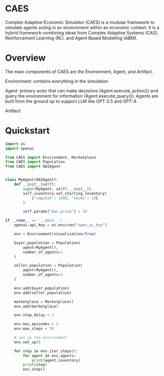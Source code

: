 # CAES
Complex Adaptive Economic Simulator (CAES) is a modular framework to simulate agents acting in an environment within an economic context. It is a hybrid framework combining ideas from Complex Adaptive Systems (CAS), Reinforcement Learning (RL), and Agent Based Modelling  (ABM).

# Overview
The main components of CAES are the Environment, Agent, and Artifact. 

Environment: contains everything in the simulation

Agent: primary actor that can make decisions (Agent.execute_action()) and query the environment for information (Agent.execute_query()). Agents are built from the ground up to support LLM like GPT-3.5 and GPT-4. 

Artifact: 


# Quickstart

```Python
import os
import openai

from CAES import Environment, Marketplace
from CAES import Population
from CAES import OAIAgent


class MyAgent(OAIAgent):
    def __init__(self):
        super(MyAgent, self).__init__()
        self.inventory.set_starting_inventory(
            {"capital": 1000, "socks": 10}
        )

        self.params["max_price"] = 10

if __name__ == '__main__':
    openai.api_key = os.environ["open_ai_key"]

    env = Environment(visualization=True)

    buyer_population = Population(
        agent=MyAgent(),
        number_of_agents=2
    )

    seller_population = Population(
        agent=MyAgent(),
        number_of_agents=2
    )

    env.add(buyer_population)
    env.add(seller_population)

    marketplace = Marketplace()
    env.add(marketplace)

    env.step_delay = 2

    env.max_episodes = 1
    env.max_steps = 50

    # set up the environment
    env.set_up()

    for step in env.iter_steps():
        for agent in env.agents:
            print(agent.inventory)
        print(step)
        env.step()
```